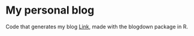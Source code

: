 # My personal blog
Code that generates my blog [Link](https://richyrecarey.netlify.com), made with the blogdown package in R.
